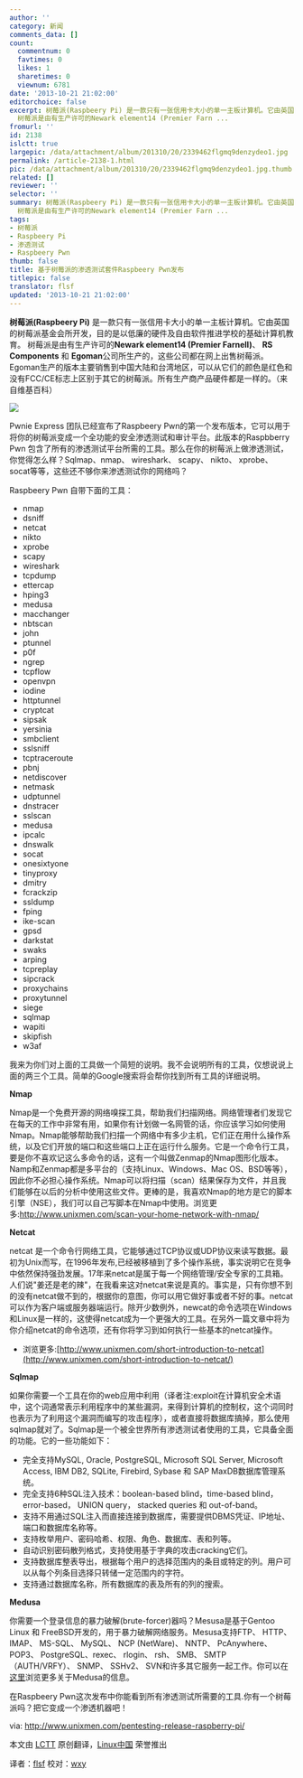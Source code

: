 ```yaml
---
author: ''
category: 新闻
comments_data: []
count:
  commentnum: 0
  favtimes: 0
  likes: 1
  sharetimes: 0
  viewnum: 6781
date: '2013-10-21 21:02:00'
editorchoice: false
excerpt: 树莓派(Raspbeery Pi) 是一款只有一张信用卡大小的单一主板计算机。它由英国的树莓派基金会所开发，目的是以低廉的硬件及自由软件推进学校的基础计算机教育。
  树莓派是由有生产许可的Newark element14 (Premier Farn ...
fromurl: ''
id: 2138
islctt: true
largepic: /data/attachment/album/201310/20/2339462flgmq9denzydeo1.jpg
permalink: /article-2138-1.html
pic: /data/attachment/album/201310/20/2339462flgmq9denzydeo1.jpg.thumb.jpg
related: []
reviewer: ''
selector: ''
summary: 树莓派(Raspbeery Pi) 是一款只有一张信用卡大小的单一主板计算机。它由英国的树莓派基金会所开发，目的是以低廉的硬件及自由软件推进学校的基础计算机教育。
  树莓派是由有生产许可的Newark element14 (Premier Farn ...
tags:
- 树莓派
- Raspbeery Pi
- 渗透测试
- Raspbeery Pwn
thumb: false
title: 基于树莓派的渗透测试套件Raspbeery Pwn发布
titlepic: false
translator: flsf
updated: '2013-10-21 21:02:00'
---
```


**树莓派(Raspbeery Pi)** 是一款只有一张信用卡大小的单一主板计算机。它由英国的树莓派基金会所开发，目的是以低廉的硬件及自由软件推进学校的基础计算机教育。 树莓派是由有生产许可的**Newark element14 (Premier Farnell)**、 **RS Components** 和 **Egoman**公司所生产的，这些公司都在网上出售树莓派。Egoman生产的版本主要销售到中国大陆和台湾地区，可以从它们的颜色是红色和没有FCC/CE标志上区别于其它的树莓派。所有生产商产品硬件都是一样的。（来自维基百科）


![](/data/attachment/album/201310/20/2339462flgmq9denzydeo1.jpg)


Pwnie Express 团队已经宣布了Raspbeery Pwn的第一个发布版本，它可以用于将你的树莓派变成一个全功能的安全渗透测试和审计平台。此版本的Raspbberry Pwn 包含了所有的渗透测试平台所需的工具。那么在你的树莓派上做渗透测试，你觉得怎么样？Sqlmap、nmap、 wireshark、 scapy、 nikto、 xprobe、 socat等等，这些还不够你来渗透测试你的网络吗？


Raspbeery Pwn 自带下面的工具：


* nmap
* dsniff
* netcat
* nikto
* xprobe
* scapy
* wireshark
* tcpdump
* ettercap
* hping3
* medusa
* macchanger
* nbtscan
* john
* ptunnel
* p0f
* ngrep
* tcpflow
* openvpn
* iodine
* httptunnel
* cryptcat
* sipsak
* yersinia
* smbclient
* sslsniff
* tcptraceroute
* pbnj
* netdiscover
* netmask
* udptunnel
* dnstracer
* sslscan
* medusa
* ipcalc
* dnswalk
* socat
* onesixtyone
* tinyproxy
* dmitry
* fcrackzip
* ssldump
* fping
* ike-scan
* gpsd
* darkstat
* swaks
* arping
* tcpreplay
* sipcrack
* proxychains
* proxytunnel
* siege
* sqlmap
* wapiti
* skipfish
* w3af


我来为你们对上面的工具做一个简短的说明。我不会说明所有的工具，仅想说说上面的两三个工具。简单的Google搜索将会帮你找到所有工具的详细说明。


**Nmap**


Nmap是一个免费开源的网络嗅探工具，帮助我们扫描网络。网络管理者们发现它在每天的工作中非常有用，如果你有计划做一名网管的话，你应该学习如何使用Nmap。Nmap能够帮助我们扫描一个网络中有多少主机，它们正在用什么操作系统，以及它们开放的端口和这些端口上正在运行什么服务。它是一个命令行工具，要是你不喜欢记这么多命令的话，这有一个叫做Zenmap的Nmap图形化版本。Namp和Zenmap都是多平台的（支持Linux、Windows、Mac OS、BSD等等），因此你不必担心操作系统。Nmap可以将扫描（scan）结果保存为文件，并且我们能够在以后的分析中使用这些文件。更棒的是，我喜欢Nmap的地方是它的脚本引擎（NSE），我们可以自己写脚本在Nmap中使用。浏览更多:<http://www.unixmen.com/scan-your-home-network-with-nmap/>


**Netcat**


netcat 是一个命令行网络工具，它能够通过TCP协议或UDP协议来读写数据。最初为Unix而写，在1996年发布,已经被移植到了多个操作系统，事实说明它在竞争中依然保持强劲发展。17年来netcat是属于每一个网络管理/安全专家的工具箱。人们说"姜还是老的辣"，在我看来这对netcat来说是真的。事实是，只有你想不到的没有netcat做不到的，根据你的意图，你可以用它做好事或者不好的事。netcat可以作为客户端或服务器端运行。除开少数例外，newcat的命令选项在Windows和Linux是一样的，这使得netcat成为一个更强大的工具。在另外一篇文章中将为你介绍netcat的命令选项，还有你将学习到如何执行一些基本的netcat操作。


* 浏览更多:[http://www.unixmen.com/short-introduction-to-netcat](http://www.unixmen.com/short-introduction-to-netcat/)


**Sqlmap**


如果你需要一个工具在你的web应用中利用（译者注:exploit在计算机安全术语中，这个词通常表示利用程序中的某些漏洞，来得到计算机的控制权，这个词同时也表示为了利用这个漏洞而编写的攻击程序），或者直接将数据库搞掉，那么使用sqlmap就对了。Sqlmap是一个被全世界所有渗透测试者使用的工具，它具备全面的功能。它的一些功能如下：


* 完全支持MySQL, Oracle, PostgreSQL, Microsoft SQL Server, Microsoft Access, IBM DB2, SQLite, Firebird, Sybase 和 SAP MaxDB数据库管理系统。
* 完全支持6种SQL注入技术：boolean-based blind，time-based blind， error-based， UNION query， stacked queries 和 out-of-band。
* 支持不用通过SQL注入而直接连接到数据库，需要提供DBMS凭证、IP地址、端口和数据库名称等。
* 支持枚举用户、密码哈希、权限、角色、数据库、表和列等。
* 自动识别密码散列格式，支持使用基于字典的攻击cracking它们。
* 支持数据库整表导出，根据每个用户的选择范围内的条目或特定的列。用户可以从每个列条目选择只转储一定范围内的字符。
* 支持通过数据库名称，所有数据库的表及所有的列的搜索。


**Medusa**


你需要一个登录信息的暴力破解(brute-forcer)器吗？Mesusa是基于Gentoo Linux 和 FreeBSD开发的，用于暴力破解网络服务。Mesusa支持FTP、 HTTP、 IMAP、 MS-SQL、 MySQL、 NCP (NetWare)、 NNTP、 PcAnywhere、 POP3、 PostgreSQL、rexec、 rlogin、 rsh、 SMB、 SMTP （AUTH/VRFY）、 SNMP、 SSHv2、 SVN和许多其它服务一起工作。你可以在[这里](http://seclists.org/pen-test/2012/Apr/1)浏览更多关于Medusa的信息。


在Raspbeery Pwn这次发布中你能看到所有渗透测试所需要的工具.你有一个树莓派吗？把它变成一个渗透机器吧！


 


via: <http://www.unixmen.com/pentesting-release-raspberry-pi/>


本文由 [LCTT](https://github.com/LCTT/TranslateProject) 原创翻译，[Linux中国](http://linux.cn/) 荣誉推出


译者：[flsf](https://github.com/flsf) 校对：[wxy](https://github.com/wxy)